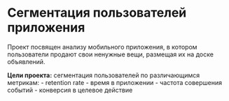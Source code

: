 # Сегментация пользователей приложения 

Проект посвящен анализу мобильного приложения, в котором пользователи продают свои ненужные вещи, размещая их на доске объявлений.

**Цели проекта:** сегментация пользователей по различающимся метрикам:
    - retention rate
    - время в приложении
    - частота совершения событий
    - конверсия в целевое действие

